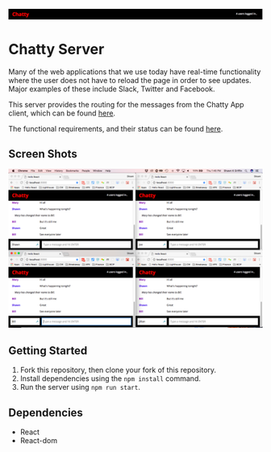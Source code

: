![Chatty](https://github.com/shawnkgriffin/lighthouse-chatty/blob/master/docs/Titlebar.png)
# Chatty Server

Many of the web applications that we use today have real-time functionality where the user does not have to reload the page in order to see updates. Major examples of these include Slack, Twitter and Facebook.

This server provides the routing for the messages from the Chatty App client, which can be found [here](https://github.com/shawnkgriffin/lighthouse-chatty).

The functional requirements, and their status can be found [here](https://github.com/shawnkgriffin/lighthouse-chatty/blob/master/docs/Functional%20Requirements.md). 

## Screen Shots
![4 Users](https://github.com/shawnkgriffin/lighthouse-chatty/blob/master/docs/Screenshot.png "Sample Session.")


## Getting Started

1. Fork this repository, then clone your fork of this repository.
2. Install dependencies using the `npm install` command.
3. Run the server using `npm run start`.

## Dependencies

- React
- React-dom